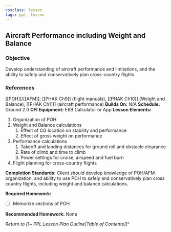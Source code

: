 ```yaml
---
cssclass: lesson
tags: ppl, lesson
---
```

## Aircraft Performance including Weight and Balance

### Objective
Develop understanding of aircraft performance and limitations, and the ability to safely and conservatively plan cross-country flights.

### References
[[POH]]/[[AFM]]; [[PHAK Ch9]] (flight manuals), [[PHAK Ch10]] (Weight and Balance), [[PHAK Ch11]] (aircraft performance)
**Builds On:** N/A
**Schedule:** Ground 2.0
**CFI Equipment:** E6B Calculator or App
**Lesson Elements:**
1. Organization of POH
2. Weight and Balance calculations
	1. Effect of CG location on stability and performance
	2. Effect of gross weight on performance
3. Performance calculations
	1. Takeoff and landing distances for ground roll and obstacle clearance
	2. Rate of climb and time to climb
	3. Power settings for cruise, airspeed and fuel burn
4. Flight planning for cross-country flights

**Completion Standards:** Client should develop knowledge of POH/AFM organization, and ability to use POH to safely and conservatively plan cross country flights, including weight and balance calculations.

**Required Homework:** 
- [ ] Memorize sections of POH

**Recommended Homework:** None

*Return to [[~ PPL Lesson Plan Outline|Table of Contents]]^*